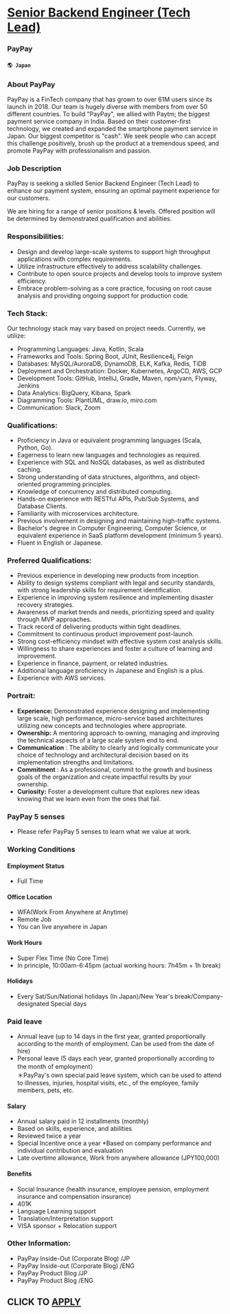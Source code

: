 # [Senior Backend Engineer (Tech Lead)](https://www.remotewlb.com/apply/senior-backend-engineer-tech-lead-77862)  
### PayPay  
#### `🌎 Japan`  

### **About PayPay**

PayPay is a FinTech company that has grown to over 61M users since its launch in 2018. Our team is hugely diverse with members from over 50 different countries. To build "PayPay", we allied with Paytm; the biggest payment service company in India. Based on their customer-first technology, we created and expanded the smartphone payment service in Japan. Our biggest competitor is "cash". We seek people who can accept this challenge positively, brush up the product at a tremendous speed, and promote PayPay with professionalism and passion.

###  **Job Description**

PayPay is seeking a skilled Senior Backend Engineer (Tech Lead) to enhance our payment system, ensuring an optimal payment experience for our customers.  
  
We are hiring for a range of senior positions & levels. Offered position will be determined by demonstrated qualification and abilities.

### Responsibilities:

  * Design and develop large-scale systems to support high throughput applications with complex requirements.
  * Utilize infrastructure effectively to address scalability challenges.
  * Contribute to open source projects and develop tools to improve system efficiency.
  * Embrace problem-solving as a core practice, focusing on root cause analysis and providing ongoing support for production code.

### Tech Stack:

Our technology stack may vary based on project needs. Currently, we utilize:

  * Programming Languages: Java, Kotlin, Scala
  * Frameworks and Tools: Spring Boot, JUnit, Resilience4j, Feign
  * Databases: MySQL/AuroraDB, DynamoDB, ELK, Kafka, Redis, TiDB
  * Deployment and Orchestration: Docker, Kubernetes, ArgoCD, AWS, GCP
  * Development Tools: GitHub, IntelliJ, Gradle, Maven, npm/yarn, Flyway, Jenkins
  * Data Analytics: BigQuery, Kibana, Spark
  * Diagramming Tools: PlantUML, draw.io, miro.com
  * Communication: Slack, Zoom

### Qualifications:

  * Proficiency in Java or equivalent programming languages (Scala, Python, Go).
  * Eagerness to learn new languages and technologies as required.
  * Experience with SQL and NoSQL databases, as well as distributed caching.
  * Strong understanding of data structures, algorithms, and object-oriented programming principles.
  * Knowledge of concurrency and distributed computing.
  * Hands-on experience with RESTful APIs, Pub/Sub Systems, and Database Clients.
  * Familiarity with microservices architecture.
  * Previous involvement in designing and maintaining high-traffic systems.
  * Bachelor's degree in Computer Engineering, Computer Science, or equivalent experience in SaaS platform development (minimum 5 years).
  * Fluent in English or Japanese.

### Preferred Qualifications:

  * Previous experience in developing new products from inception.
  * Ability to design systems compliant with legal and security standards, with strong leadership skills for requirement identification.
  * Experience in improving system resilience and implementing disaster recovery strategies.
  * Awareness of market trends and needs, prioritizing speed and quality through MVP approaches.
  * Track record of delivering products within tight deadlines.
  * Commitment to continuous product improvement post-launch.
  * Strong cost-efficiency mindset with effective system cost analysis skills.
  * Willingness to share experiences and foster a culture of learning and improvement.
  * Experience in finance, payment, or related industries.
  * Additional language proficiency in Japanese and English is a plus.
  * Experience with AWS services.

### Portrait:

  * **Experience:** Demonstrated experience designing and implementing large scale, high performance, micro-service based architectures utilizing new concepts and technologies where appropriate. 
  * **Ownership:** A mentoring approach to owning, managing and improving the technical aspects of a large scale system end to end. 
  * **Communication** : The ability to clearly and logically communicate your choice of technology and architectural decision based on its implementation strengths and limitations.
  *  **Commitment** : As a professional, commit to the growth and business goals of the organization and create impactful results by your ownership.
  *  **Curiosity:** Foster a development culture that explores new ideas knowing that we learn even from the ones that fail.

### PayPay 5 senses

  * Please refer PayPay 5 senses to learn what we value at work.

###  **Working Conditions**

#### Employment Status

  * Full Time

#### Office Location

  * WFA(Work From Anywhere at Anytime) 
  * Remote Job 
  * You can live anywhere in Japan 

#### Work Hours

  * Super Flex Time (No Core Time)
  * In principle, 10:00am-6:45pm (actual working hours: 7h45m + 1h break)

#### Holidays

  * Every Sat/Sun/National holidays (In Japan)/New Year's break/Company-designated Special days

### Paid leave

  * Annual leave (up to 14 days in the first year, granted proportionally according to the month of employment. Can be used from the date of hire)
  * Personal leave (5 days each year, granted proportionally according to the month of employment）  
＊PayPay's own special paid leave system, which can be used to attend to illnesses, injuries, hospital visits, etc., of the employee, family members, pets, etc.

#### Salary

  * Annual salary paid in 12 installments (monthly)
  * Based on skills, experience, and abilities
  * Reviewed twice a year
  * Special Incentive once a year *Based on company performance and individual contribution and evaluation
  * Late overtime allowance, Work from anywhere allowance (JPY100,000)

#### Benefits

  * Social Insurance (health insurance, employee pension, employment insurance and compensation insurance)
  * 401K
  * Language Learning support
  * Translation/Interpretation support
  * VISA sponsor + Relocation support

### Other Information:

  * PayPay Inside-Out (Corporate Blog) /JP
  * PayPay Inside-out (Corporate Blog) /ENG
  * PayPay Product Blog /JP
  * PayPay Product Blog /ENG

  
## CLICK TO [APPLY](https://www.remotewlb.com/apply/senior-backend-engineer-tech-lead-77862)

